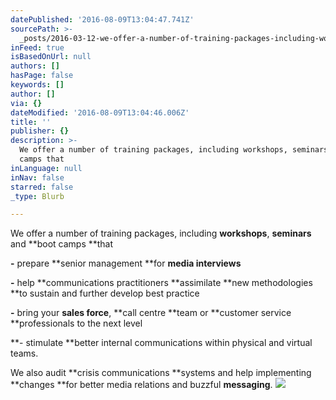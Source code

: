 ```yaml
---
datePublished: '2016-08-09T13:04:47.741Z'
sourcePath: >-
  _posts/2016-03-12-we-offer-a-number-of-training-packages-including-workshops.md
inFeed: true
isBasedOnUrl: null
authors: []
hasPage: false
keywords: []
author: []
via: {}
dateModified: '2016-08-09T13:04:46.006Z'
title: ''
publisher: {}
description: >-
  We offer a number of training packages, including workshops, seminars and boot
  camps that
inLanguage: null
inNav: false
starred: false
_type: Blurb

---
```

We offer a number of training packages, including **workshops**, **seminars** and **boot camps **that

**-** prepare **senior management **for **media interviews**

**-** help **communications practitioners **assimilate **new methodologies **to sustain and further develop best practice

**-** bring your **sales force**, **call centre **team or **customer service **professionals to the next level

**- stimulate **better internal communications within physical and virtual teams.

We also audit **crisis communications **systems and help implementing **changes **for better media relations and buzzful **messaging**.
![](https://s3-us-west-2.amazonaws.com/the-grid-img/p/2b0086952806f2d8a1f9fe236c117f3d569232a0.jpg)